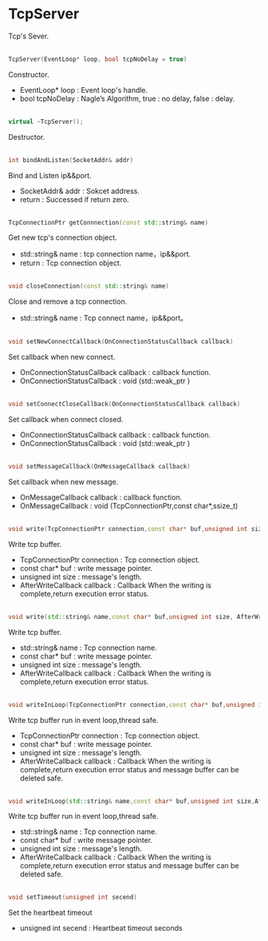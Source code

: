 # TcpServer
Tcp's Sever.
<br></br>
```C++
TcpServer(EventLoop* loop, bool tcpNoDelay = true)
```
Constructor.
* EventLoop* loop : Event loop's handle.
* bool tcpNoDelay :  Nagle’s Algorithm, true : no delay, false : delay.
<br></br>
```C++
virtual ~TcpServer();
```
Destructor.
<br></br>
```C++
int bindAndListen(SocketAddr& addr)
```
Bind and Listen ip&&port.
* SocketAddr& addr : Sokcet address.
* return :  Successed  if return zero.
<br></br>
```C++
TcpConnectionPtr getConnnection(const std::string& name)
```
Get new tcp's connection object.
* std::string& name : tcp connection name，ip&&port.
* return : Tcp connection object.
<br></br>
```C++
void closeConnection(const std::string& name)
```
Close and remove a tcp connection.
* std::string& name : Tcp connect name，ip&&port。
<br></br>
```C++
void setNewConnectCallback(OnConnectionStatusCallback callback)
```
Set callback when new connect.
* OnConnectionStatusCallback callback : callback function.
* OnConnectionStatusCallback : void (std::weak_ptr<TcpConnection> )
<br></br>
```C++
void setConnectCloseCallback(OnConnectionStatusCallback callback)
```
Set callback when connect closed.
* OnConnectionStatusCallback callback : callback function.
* OnConnectionStatusCallback : void (std::weak_ptr<TcpConnection> )
<br></br>
```C++
void setMessageCallback(OnMessageCallback callback)
```
Set callback when new message.
* OnMessageCallback callback : callback function.
* OnMessageCallback : void (TcpConnectionPtr,const char*,ssize_t)
<br></br>
```C++
void write(TcpConnectionPtr connection,const char* buf,unsigned int size, AfterWriteCallback callback = nullptr)
```
Write tcp buffer.
* TcpConnectionPtr connection : Tcp connection object.
* const char* buf : write message pointer.
* unsigned int size : message's length.
* AfterWriteCallback callback : Callback When the writing is complete,return execution error status.
<br></br>
```C++
void write(std::string& name,const char* buf,unsigned int size, AfterWriteCallback callback =nullptr)
```
Write tcp buffer.
* std::string& name : Tcp connection name.
* const char* buf : write message pointer.
* unsigned int size : message's length.
* AfterWriteCallback callback : Callback When the writing is complete,return execution error status.
<br></br>
```C++
void writeInLoop(TcpConnectionPtr connection,const char* buf,unsigned int size,AfterWriteCallback callback)
```
Write tcp buffer run in event loop,thread safe.
* TcpConnectionPtr connection : Tcp connection object.
* const char* buf : write message pointer.
* unsigned int size : message's length.
* AfterWriteCallback callback : Callback When the writing is complete,return execution error status and message buffer can be deleted safe.
<br></br>
```C++
void writeInLoop(std::string& name,const char* buf,unsigned int size,AfterWriteCallback callback)
```
Write tcp buffer run in event loop,thread safe.
* std::string& name : Tcp connection name.
* const char* buf : write message pointer.
* unsigned int size : message's length.
* AfterWriteCallback callback : Callback When the writing is complete,return execution error status and message buffer can be deleted safe.
<br></br>
```C++
void setTimeout(unsigned int secend)
```
Set the heartbeat timeout
* unsigned int secend : Heartbeat timeout seconds